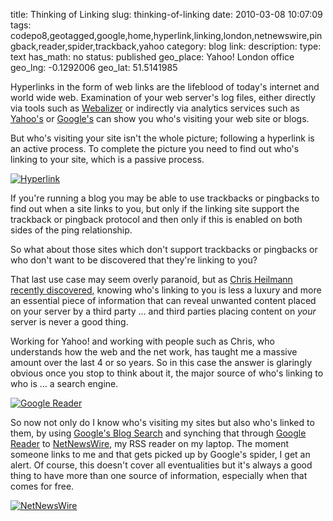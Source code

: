 title: Thinking of Linking
slug: thinking-of-linking
date: 2010-03-08 10:07:09
tags: codepo8,geotagged,google,home,hyperlink,linking,london,netnewswire,pingback,reader,spider,trackback,yahoo
category: blog
link: 
description: 
type: text
has_math: no
status: published
geo_place: Yahoo! London office
geo_lng: -0.1292006
geo_lat: 51.5141985

Hyperlinks in the form of web links are the lifeblood of today's internet and world wide web. Examination of your web server's log files, either directly via tools such as [Webalizer](https://www.mrunix.net/webalizer/ "https://www.mrunix.net/webalizer/") or indirectly via analytics services such as [Yahoo's](https://web.analytics.yahoo.com/ "https://web.analytics.yahoo.com/") or [Google's](https://www.google.com/analytics "https://www.google.com/analytics") can show you who's visiting your web site or blogs.

But who's visiting your site isn't the whole picture; following a hyperlink is an active process. To complete the picture you need to find out who's linking to your site, which is a passive process.

[![Hyperlink](https://farm4.static.flickr.com/3215/2724584286_3089abf569_d.jpg)](https://www.flickr.com/photos/anderspace/2724584286/ "Hyperlink")

If you're running a blog you may be able to use trackbacks or pingbacks to find out when a site links to you, but only if the linking site support the trackback or pingback protocol and then only if this is enabled on both sides of the ping relationship.

So what about those sites which don't support trackbacks or pingbacks or who don't want to be discovered that they're linking to you?

<!-- TEASER_END -->

That last use case may seem overly paranoid, but as [Chris Heilmann](https://twitter.com/codepo8 "https://twitter.com/codepo8") [recently discovered](https://www.wait-till-i.com/2010/03/03/h4xx0r3d-how-i-found-out-that-i-am-running-a-spam-blog/ "https://www.wait-till-i.com/2010/03/03/h4xx0r3d-how-i-found-out-that-i-am-running-a-spam-blog/"), knowing who's linking to you is less a luxury and more an essential piece of information that can reveal unwanted content placed on your server by a third party ... and third parties placing content on *your* server is never a good thing.

Working for Yahoo! and working with people such as Chris, who understands how the web and the net work, has taught me a massive amount over the last 4 or so years. So in this case the answer is glaringly obvious once you stop to think about it, the major source of who's linking to who is ... a search engine.

[![Google Reader](/wp-content/uploads/2010/03/Google-Reader.jpg "Google Reader")](/wp-content/uploads/2010/03/Google-Reader.jpg "/wp-content/uploads/2010/03/Google-Reader.jpg")

So now not only do I know who's visiting my sites but also who's linked to them, by using [Google's Blog Search](https://blogsearch.google.com/blogsearch?hl=en&scoring=d&q=link:/&ie=ISO-8859-1&num=10 "https://blogsearch.google.com/blogsearch?hl=en&scoring=d&q=link:/&ie=ISO-8859-1&num=10") and synching that through [Google Reader](https://www.google.com/reader/ "https://www.google.com/reader/") to [NetNewsWire](https://www.newsgator.com/INDIVIDUALS/NETNEWSWIRE/ "https://www.newsgator.com/INDIVIDUALS/NETNEWSWIRE/"), my RSS reader on my laptop. The moment someone links to me and that gets picked up by Google's spider, I get an alert. Of course, this doesn't cover all eventualities but it's always a good thing to have more than one source of information, especially when that comes for free.

[![NetNewsWire](/wp-content/uploads/2010/03/NetNewsWire.jpg "NetNewsWire")](/wp-content/uploads/2010/03/NetNewsWire.jpg "/wp-content/uploads/2010/03/NetNewsWire.jpg")
